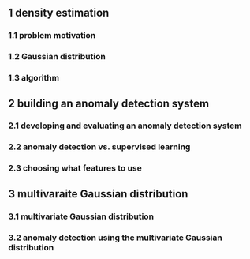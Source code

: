 ## 1 density estimation
### 1.1 problem motivation
### 1.2 Gaussian distribution
### 1.3 algorithm
## 2 building an anomaly detection system
### 2.1 developing and evaluating an anomaly detection system
### 2.2 anomaly detection vs. supervised learning
### 2.3 choosing what features to use
## 3 multivaraite Gaussian distribution
### 3.1 multivariate Gaussian distribution
### 3.2 anomaly detection using the multivariate Gaussian distribution
